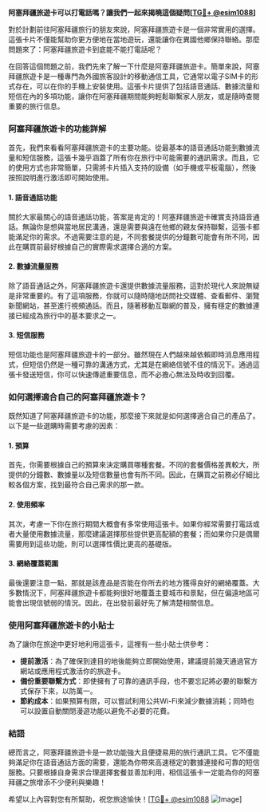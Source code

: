 **阿塞拜疆旅遊卡可以打電話嗎？讓我們一起來揭曉這個疑問[[TG💪+ @esim1088](https://t.me/s/esim1088)]**

對於計劃前往阿塞拜疆旅行的朋友來說，阿塞拜疆旅遊卡是一個非常實用的選擇。這張卡片不僅能幫助你更方便地在當地遊玩，還能讓你在異國他鄉保持聯絡。那麼問題來了：阿塞拜疆旅遊卡到底能不能打電話呢？

在回答這個問題之前，我們先來了解一下什麼是阿塞拜疆旅遊卡。簡單來說，阿塞拜疆旅遊卡是一種專門為外國旅客設計的移動通信工具，它通常以電子SIM卡的形式存在，可以在你的手機上安裝使用。這張卡片提供了包括語音通話、數據流量和短信在內的多項功能，讓你在阿塞拜疆期間能夠輕鬆聯繫家人朋友，或是隨時查閱重要的旅行信息。

### 阿塞拜疆旅遊卡的功能詳解

首先，我們來看看阿塞拜疆旅遊卡的主要功能。從最基本的語音通話功能到數據流量和短信服務，這張卡幾乎涵蓋了所有你在旅行中可能需要的通訊需求。而且，它的使用方式也非常簡單，只需將卡片插入支持的設備（如手機或平板電腦），然後按照說明進行激活即可開始使用。

#### 1. 語音通話功能

關於大家最關心的語音通話功能，答案是肯定的！阿塞拜疆旅遊卡確實支持語音通話。無論你是想與當地居民溝通，還是需要與遠在他鄉的親友保持聯繫，這張卡都能滿足你的需求。不過需要注意的是，不同套餐提供的分鐘數可能會有所不同，因此在購買前最好根據自己的實際需求選擇合適的方案。

#### 2. 數據流量服務

除了語音通話之外，阿塞拜疆旅遊卡還提供數據流量服務，這對於現代人來說無疑是非常重要的。有了這項服務，你就可以隨時隨地訪問社交媒體、查看郵件、瀏覽新聞網站，甚至進行視頻通話。而且，隨著移動互聯網的普及，擁有穩定的數據連接已經成為旅行中的基本要求之一。

#### 3. 短信服務

短信功能也是阿塞拜疆旅遊卡的一部分。雖然現在人們越來越依賴即時消息應用程式，但短信仍然是一種可靠的溝通方式，尤其是在網絡信號不佳的情況下。通過這張卡發送短信，你可以快速傳遞重要信息，而不必擔心無法及時收到回覆。

### 如何選擇適合自己的阿塞拜疆旅遊卡？

既然知道了阿塞拜疆旅遊卡的功能，那麼接下來就是如何選擇適合自己的產品了。以下是一些選購時需要考慮的因素：

#### 1. 預算

首先，你需要根據自己的預算來決定購買哪種套餐。不同的套餐價格差異較大，所提供的分鐘數、數據量以及短信數量也會有所不同。因此，在購買之前務必仔細比較各個方案，找到最符合自己需求的那一款。

#### 2. 使用頻率

其次，考慮一下你在旅行期間大概會有多常使用這張卡。如果你經常需要打電話或者大量使用數據流量，那麼建議選擇那些提供更高配額的套餐；而如果你只是偶爾需要用到這些功能，則可以選擇性價比更高的基礎版。

#### 3. 網絡覆蓋範圍

最後還要注意一點，那就是該產品是否能在你所去的地方獲得良好的網絡覆蓋。大多數情況下，阿塞拜疆旅遊卡都能夠很好地覆蓋主要城市和景點，但在偏遠地區可能會出現信號弱的情況。因此，在出發前最好先了解清楚相關信息。

### 使用阿塞拜疆旅遊卡的小貼士

為了讓你在旅途中更好地利用這張卡，這裡有一些小貼士供參考：

- **提前激活**：為了確保到達目的地後能夠立即開始使用，建議提前幾天通過官方網站或應用程式激活你的旅遊卡。
- **備份重要聯繫方式**：即使擁有了可靠的通訊手段，也不要忘記將必要的聯繫方式保存下來，以防萬一。
- **節約成本**：如果預算有限，可以嘗試利用公共Wi-Fi來減少數據消耗；同時也可以設置自動關閉漫遊功能以避免不必要的花費。

### 結語

總而言之，阿塞拜疆旅遊卡是一款功能強大且便捷易用的旅行通訊工具。它不僅能夠滿足你在語音通話方面的需要，還能為你帶來高速穩定的數據連接和可靠的短信服務。只要根據自身需求合理選擇套餐並善加利用，相信這張卡一定能為你的阿塞拜疆之旅增添不少便利與樂趣！

希望以上內容對您有所幫助，祝您旅途愉快！[[TG💪+ @esim1088](https://t.me/s/esim1088) ![Image](https://i.postimg.cc/4NQfJmqS/Snipaste-2025-05-13-00-14-12.png)]